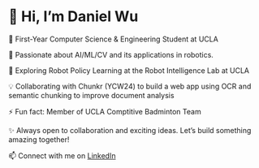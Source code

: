 # 👋 Hi, I’m Daniel Wu

🌟 First-Year Computer Science & Engineering Student at UCLA

🚀 Passionate about AI/ML/CV and its applications in robotics.

🧠 Exploring Robot Policy Learning at the Robot Intelligence Lab at UCLA

💡 Collaborating with Chunkr (YCW24) to build a web app using OCR and semantic chunking to improve document analysis

⚡ Fun fact: Member of UCLA Comptitive Badminton Team

✨ Always open to collaboration and exciting ideas. Let’s build something amazing together!

📫 Connect with me on [LinkedIn](https://www.linkedin.com/in/danielwu06)

<!---
dwu006/dwu006 is a ✨ special ✨ repository because its `README.md` (this file) appears on your GitHub profile.
You can click the Preview link to take a look at your changes.
--->

